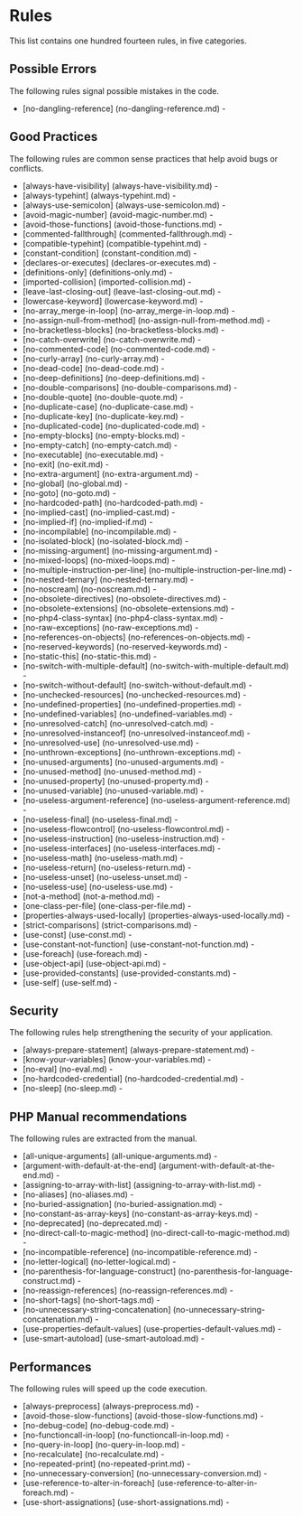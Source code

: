 <!-- generated on 06-07-2015 04:1:43-->
# Rules

This list contains one hundred fourteen rules, in five categories.

## Possible Errors

The following rules signal possible mistakes in the code.

 * [no-dangling-reference] (no-dangling-reference.md) - 

## Good Practices

The following rules are common sense practices that help avoid bugs or conflicts.

 * [always-have-visibility] (always-have-visibility.md) - 
 * [always-typehint] (always-typehint.md) - 
 * [always-use-semicolon] (always-use-semicolon.md) - 
 * [avoid-magic-number] (avoid-magic-number.md) - 
 * [avoid-those-functions] (avoid-those-functions.md) - 
 * [commented-fallthrough] (commented-fallthrough.md) - 
 * [compatible-typehint] (compatible-typehint.md) - 
 * [constant-condition] (constant-condition.md) - 
 * [declares-or-executes] (declares-or-executes.md) - 
 * [definitions-only] (definitions-only.md) - 
 * [imported-collision] (imported-collision.md) - 
 * [leave-last-closing-out] (leave-last-closing-out.md) - 
 * [lowercase-keyword] (lowercase-keyword.md) - 
 * [no-array_merge-in-loop] (no-array_merge-in-loop.md) - 
 * [no-assign-null-from-method] (no-assign-null-from-method.md) - 
 * [no-bracketless-blocks] (no-bracketless-blocks.md) - 
 * [no-catch-overwrite] (no-catch-overwrite.md) - 
 * [no-commented-code] (no-commented-code.md) - 
 * [no-curly-array] (no-curly-array.md) - 
 * [no-dead-code] (no-dead-code.md) - 
 * [no-deep-definitions] (no-deep-definitions.md) - 
 * [no-double-comparisons] (no-double-comparisons.md) - 
 * [no-double-quote] (no-double-quote.md) - 
 * [no-duplicate-case] (no-duplicate-case.md) - 
 * [no-duplicate-key] (no-duplicate-key.md) - 
 * [no-duplicated-code] (no-duplicated-code.md) - 
 * [no-empty-blocks] (no-empty-blocks.md) - 
 * [no-empty-catch] (no-empty-catch.md) - 
 * [no-executable] (no-executable.md) - 
 * [no-exit] (no-exit.md) - 
 * [no-extra-argument] (no-extra-argument.md) - 
 * [no-global] (no-global.md) - 
 * [no-goto] (no-goto.md) - 
 * [no-hardcoded-path] (no-hardcoded-path.md) - 
 * [no-implied-cast] (no-implied-cast.md) - 
 * [no-implied-if] (no-implied-if.md) - 
 * [no-incompilable] (no-incompilable.md) - 
 * [no-isolated-block] (no-isolated-block.md) - 
 * [no-missing-argument] (no-missing-argument.md) - 
 * [no-mixed-loops] (no-mixed-loops.md) - 
 * [no-multiple-instruction-per-line] (no-multiple-instruction-per-line.md) - 
 * [no-nested-ternary] (no-nested-ternary.md) - 
 * [no-noscream] (no-noscream.md) - 
 * [no-obsolete-directives] (no-obsolete-directives.md) - 
 * [no-obsolete-extensions] (no-obsolete-extensions.md) - 
 * [no-php4-class-syntax] (no-php4-class-syntax.md) - 
 * [no-raw-exceptions] (no-raw-exceptions.md) - 
 * [no-references-on-objects] (no-references-on-objects.md) - 
 * [no-reserved-keywords] (no-reserved-keywords.md) - 
 * [no-static-this] (no-static-this.md) - 
 * [no-switch-with-multiple-default] (no-switch-with-multiple-default.md) - 
 * [no-switch-without-default] (no-switch-without-default.md) - 
 * [no-unchecked-resources] (no-unchecked-resources.md) - 
 * [no-undefined-properties] (no-undefined-properties.md) - 
 * [no-undefined-variables] (no-undefined-variables.md) - 
 * [no-unresolved-catch] (no-unresolved-catch.md) - 
 * [no-unresolved-instanceof] (no-unresolved-instanceof.md) - 
 * [no-unresolved-use] (no-unresolved-use.md) - 
 * [no-unthrown-exceptions] (no-unthrown-exceptions.md) - 
 * [no-unused-arguments] (no-unused-arguments.md) - 
 * [no-unused-method] (no-unused-method.md) - 
 * [no-unused-property] (no-unused-property.md) - 
 * [no-unused-variable] (no-unused-variable.md) - 
 * [no-useless-argument-reference] (no-useless-argument-reference.md) - 
 * [no-useless-final] (no-useless-final.md) - 
 * [no-useless-flowcontrol] (no-useless-flowcontrol.md) - 
 * [no-useless-instruction] (no-useless-instruction.md) - 
 * [no-useless-interfaces] (no-useless-interfaces.md) - 
 * [no-useless-math] (no-useless-math.md) - 
 * [no-useless-return] (no-useless-return.md) - 
 * [no-useless-unset] (no-useless-unset.md) - 
 * [no-useless-use] (no-useless-use.md) - 
 * [not-a-method] (not-a-method.md) - 
 * [one-class-per-file] (one-class-per-file.md) - 
 * [properties-always-used-locally] (properties-always-used-locally.md) - 
 * [strict-comparisons] (strict-comparisons.md) - 
 * [use-const] (use-const.md) - 
 * [use-constant-not-function] (use-constant-not-function.md) - 
 * [use-foreach] (use-foreach.md) - 
 * [use-object-api] (use-object-api.md) - 
 * [use-provided-constants] (use-provided-constants.md) - 
 * [use-self] (use-self.md) - 

## Security

The following rules help strengthening the security of your application.

 * [always-prepare-statement] (always-prepare-statement.md) - 
 * [know-your-variables] (know-your-variables.md) - 
 * [no-eval] (no-eval.md) - 
 * [no-hardcoded-credential] (no-hardcoded-credential.md) - 
 * [no-sleep] (no-sleep.md) - 

## PHP Manual recommendations

The following rules are extracted from the manual.

 * [all-unique-arguments] (all-unique-arguments.md) - 
 * [argument-with-default-at-the-end] (argument-with-default-at-the-end.md) - 
 * [assigning-to-array-with-list] (assigning-to-array-with-list.md) - 
 * [no-aliases] (no-aliases.md) - 
 * [no-buried-assignation] (no-buried-assignation.md) - 
 * [no-constant-as-array-keys] (no-constant-as-array-keys.md) - 
 * [no-deprecated] (no-deprecated.md) - 
 * [no-direct-call-to-magic-method] (no-direct-call-to-magic-method.md) - 
 * [no-incompatible-reference] (no-incompatible-reference.md) - 
 * [no-letter-logical] (no-letter-logical.md) - 
 * [no-parenthesis-for-language-construct] (no-parenthesis-for-language-construct.md) - 
 * [no-reassign-references] (no-reassign-references.md) - 
 * [no-short-tags] (no-short-tags.md) - 
 * [no-unnecessary-string-concatenation] (no-unnecessary-string-concatenation.md) - 
 * [use-properties-default-values] (use-properties-default-values.md) - 
 * [use-smart-autoload] (use-smart-autoload.md) - 

## Performances

The following rules will speed up the code execution.

 * [always-preprocess] (always-preprocess.md) - 
 * [avoid-those-slow-functions] (avoid-those-slow-functions.md) - 
 * [no-debug-code] (no-debug-code.md) - 
 * [no-functioncall-in-loop] (no-functioncall-in-loop.md) - 
 * [no-query-in-loop] (no-query-in-loop.md) - 
 * [no-recalculate] (no-recalculate.md) - 
 * [no-repeated-print] (no-repeated-print.md) - 
 * [no-unnecessary-conversion] (no-unnecessary-conversion.md) - 
 * [use-reference-to-alter-in-foreach] (use-reference-to-alter-in-foreach.md) - 
 * [use-short-assignations] (use-short-assignations.md) - 

